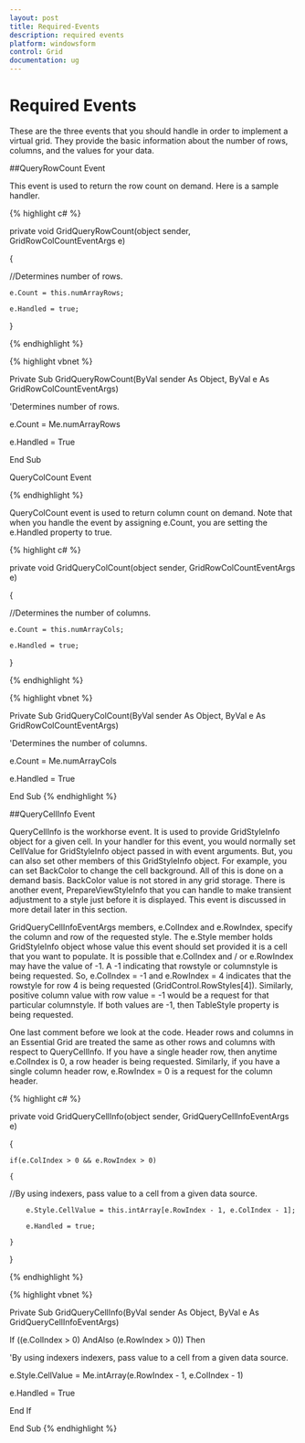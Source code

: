 ```yaml
---
layout: post
title: Required-Events
description: required events
platform: windowsform
control: Grid
documentation: ug
---
```


# Required Events

These are the three events that you should handle in order to implement a virtual grid. They provide the basic information about the number of rows, columns, and the values for your data. 

##QueryRowCount Event

This event is used to return the row count on demand. Here is a sample handler. 

{% highlight c# %}



private void GridQueryRowCount(object sender, GridRowColCountEventArgs e)

{

//Determines number of rows.

    e.Count = this.numArrayRows;

    e.Handled = true;

}

{% endhighlight %}

{% highlight vbnet %}



Private Sub GridQueryRowCount(ByVal sender As Object, ByVal e As GridRowColCountEventArgs)



'Determines number of rows.

e.Count = Me.numArrayRows

e.Handled = True

End Sub

QueryColCount Event

{% endhighlight %}

QueryColCount event is used to return column count on demand. Note that when you handle the event by assigning e.Count, you are setting the e.Handled property to true. 

{% highlight c# %}



private void GridQueryColCount(object sender, GridRowColCountEventArgs e)

{

//Determines the number of columns.

    e.Count = this.numArrayCols;

    e.Handled = true;

}

{% endhighlight %}

{% highlight vbnet %}



Private Sub GridQueryColCount(ByVal sender As Object, ByVal e As GridRowColCountEventArgs)



'Determines the number of columns.

e.Count = Me.numArrayCols

e.Handled = True

End Sub
{% endhighlight %}

##QueryCellInfo Event

QueryCellInfo is the workhorse event. It is used to provide GridStyleInfo object for a given cell. In your handler for this event, you would normally set CellValue for GridStyleInfo object passed in with event arguments. But, you can also set other members of this GridStyleInfo object. For example, you can set BackColor to change the cell background. All of this is done on a demand basis. BackColor value is not stored in any grid storage. There is another event, PrepareViewStyleInfo that you can handle to make transient adjustment to a style just before it is displayed. This event is discussed in more detail later in this section. 

GridQueryCellInfoEventArgs members, e.ColIndex and e.RowIndex, specify the column and row of the requested style. The e.Style member holds GridStyleInfo object whose value this event should set provided it is a cell that you want to populate. It is possible that e.ColIndex and / or e.RowIndex may have the value of -1. A -1 indicating that rowstyle or columnstyle is being requested. So, e.ColIndex = -1 and e.RowIndex = 4 indicates that the rowstyle for row 4 is being requested (GridControl.RowStyles[4]). Similarly, positive column value with row value = -1 would be a request for that particular columnstyle. If both values are -1, then TableStyle property is being requested. 

One last comment before we look at the code. Header rows and columns in an Essential Grid are treated the same as other rows and columns with respect to QueryCellInfo. If you have a single header row, then anytime e.ColIndex is 0, a row header is being requested. Similarly, if you have a single column header row, e.RowIndex = 0 is a request for the column header.

{% highlight c# %}



private void GridQueryCellInfo(object sender, GridQueryCellInfoEventArgs e)

{

    if(e.ColIndex > 0 && e.RowIndex > 0)

    {

//By using indexers, pass value to a cell from a given data source.

        e.Style.CellValue = this.intArray[e.RowIndex - 1, e.ColIndex - 1];

        e.Handled = true;

    }

}

{% endhighlight %}

{% highlight vbnet %}



Private Sub GridQueryCellInfo(ByVal sender As Object, ByVal e As GridQueryCellInfoEventArgs)

If ((e.ColIndex > 0) AndAlso (e.RowIndex > 0)) Then



'By using indexers indexers, pass value to a cell from a given data source.

e.Style.CellValue = Me.intArray(e.RowIndex - 1, e.ColIndex - 1)

e.Handled = True

End If

End Sub
{% endhighlight %}



